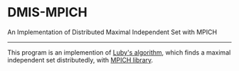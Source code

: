 # DMIS-MPICH
An Implementation of Distributed Maximal Independent Set with MPICH
***

This program is an implemention of [Luby's algorithm](https://epubs.siam.org/doi/abs/10.1137/0215074), which finds a maximal independent set distributedly, with [MPICH library](https://www.mpich.org/).

